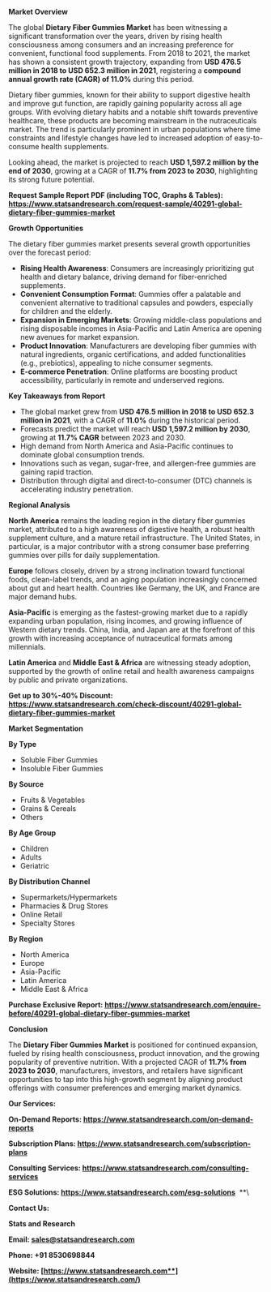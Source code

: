 ﻿**Market Overview**

The global **Dietary Fiber Gummies Market** has been witnessing a significant transformation over the years, driven by rising health consciousness among consumers and an increasing preference for convenient, functional food supplements. From 2018 to 2021, the market has shown a consistent growth trajectory, expanding from **USD 476.5 million in 2018 to USD 652.3 million in 2021**, registering a **compound annual growth rate (CAGR) of 11.0%** during this period.

Dietary fiber gummies, known for their ability to support digestive health and improve gut function, are rapidly gaining popularity across all age groups. With evolving dietary habits and a notable shift towards preventive healthcare, these products are becoming mainstream in the nutraceuticals market. The trend is particularly prominent in urban populations where time constraints and lifestyle changes have led to increased adoption of easy-to-consume health supplements.

Looking ahead, the market is projected to reach **USD 1,597.2 million by the end of 2030**, growing at a CAGR of **11.7% from 2023 to 2030**, highlighting its strong future potential.

**Request Sample Report PDF (including TOC, Graphs & Tables): <https://www.statsandresearch.com/request-sample/40291-global-dietary-fiber-gummies-market>**

**Growth Opportunities**

The dietary fiber gummies market presents several growth opportunities over the forecast period:

- **Rising Health Awareness**: Consumers are increasingly prioritizing gut health and dietary balance, driving demand for fiber-enriched supplements.
- **Convenient Consumption Format**: Gummies offer a palatable and convenient alternative to traditional capsules and powders, especially for children and the elderly.
- **Expansion in Emerging Markets**: Growing middle-class populations and rising disposable incomes in Asia-Pacific and Latin America are opening new avenues for market expansion.
- **Product Innovation**: Manufacturers are developing fiber gummies with natural ingredients, organic certifications, and added functionalities (e.g., prebiotics), appealing to niche consumer segments.
- **E-commerce Penetration**: Online platforms are boosting product accessibility, particularly in remote and underserved regions.

**Key Takeaways from Report**

- The global market grew from **USD 476.5 million in 2018 to USD 652.3 million in 2021**, with a CAGR of **11.0%** during the historical period.
- Forecasts predict the market will reach **USD 1,597.2 million by 2030**, growing at **11.7% CAGR** between 2023 and 2030.
- High demand from North America and Asia-Pacific continues to dominate global consumption trends.
- Innovations such as vegan, sugar-free, and allergen-free gummies are gaining rapid traction.
- Distribution through digital and direct-to-consumer (DTC) channels is accelerating industry penetration.

**Regional Analysis**

**North America** remains the leading region in the dietary fiber gummies market, attributed to a high awareness of digestive health, a robust health supplement culture, and a mature retail infrastructure. The United States, in particular, is a major contributor with a strong consumer base preferring gummies over pills for daily supplementation.

**Europe** follows closely, driven by a strong inclination toward functional foods, clean-label trends, and an aging population increasingly concerned about gut and heart health. Countries like Germany, the UK, and France are major demand hubs.

**Asia-Pacific** is emerging as the fastest-growing market due to a rapidly expanding urban population, rising incomes, and growing influence of Western dietary trends. China, India, and Japan are at the forefront of this growth with increasing acceptance of nutraceutical formats among millennials.

**Latin America** and **Middle East & Africa** are witnessing steady adoption, supported by the growth of online retail and health awareness campaigns by public and private organizations.

**Get up to 30%-40% Discount: <https://www.statsandresearch.com/check-discount/40291-global-dietary-fiber-gummies-market>**

**Market Segmentation**

**By Type**

- Soluble Fiber Gummies
- Insoluble Fiber Gummies

**By Source**

- Fruits & Vegetables
- Grains & Cereals
- Others

**By Age Group**

- Children
- Adults
- Geriatric

**By Distribution Channel**

- Supermarkets/Hypermarkets
- Pharmacies & Drug Stores
- Online Retail
- Specialty Stores

**By Region**

- North America
- Europe
- Asia-Pacific
- Latin America
- Middle East & Africa

**Purchase Exclusive Report: <https://www.statsandresearch.com/enquire-before/40291-global-dietary-fiber-gummies-market>**

**Conclusion**

The **Dietary Fiber Gummies Market** is positioned for continued expansion, fueled by rising health consciousness, product innovation, and the growing popularity of preventive nutrition. With a projected CAGR of **11.7% from 2023 to 2030**, manufacturers, investors, and retailers have significant opportunities to tap into this high-growth segment by aligning product offerings with consumer preferences and emerging market dynamics.

**Our Services:** 

**On-Demand Reports: <https://www.statsandresearch.com/on-demand-reports>** 

**Subscription Plans: <https://www.statsandresearch.com/subscription-plans>** 

**Consulting Services: <https://www.statsandresearch.com/consulting-services>** 

**ESG Solutions: <https://www.statsandresearch.com/esg-solutions>** 
**\


**Contact Us:** 

**Stats and Research** 

**Email: <sales@statsandresearch.com>** 

**Phone: +91 8530698844** 

**Website: [https://www.statsandresearch.com**](https://www.statsandresearch.com/)**

